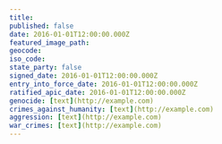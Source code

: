 ```yaml
---
title:
published: false
date: 2016-01-01T12:00:00.000Z
featured_image_path:
geocode:
iso_code:
state_party: false
signed_date: 2016-01-01T12:00:00.000Z
entry_into_force_date: 2016-01-01T12:00:00.000Z
ratified_apic_date: 2016-01-01T12:00:00.000Z
genocide: [text](http://example.com)
crimes_against_humanity: [text](http://example.com)
aggression: [text](http://example.com)
war_crimes: [text](http://example.com)
---
```

